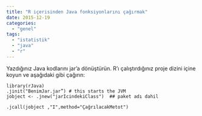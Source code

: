 ```yaml
---
title: "R içerisinden Java fonksiyonlarını çağırmak"
date: 2015-12-19
categories: 
  - "genel"
tags: 
  - "istatistik"
  - "java"
  - "r"
---
```


Yazdığınız Java kodlarını jar’a dönüştürün. R’ı çalıştırdığınız proje dizini içine koyun ve aşağıdaki gibi çağırın:

```
library(rJava)
.jinit("BenimJar.jar”) # this starts the JVM
jobject <- .jnew("jarIcindekiClass")  ## paket adı dahil
```

```
.jcall(jobject ,"I",method="ÇağrılacakMetot") 
```
